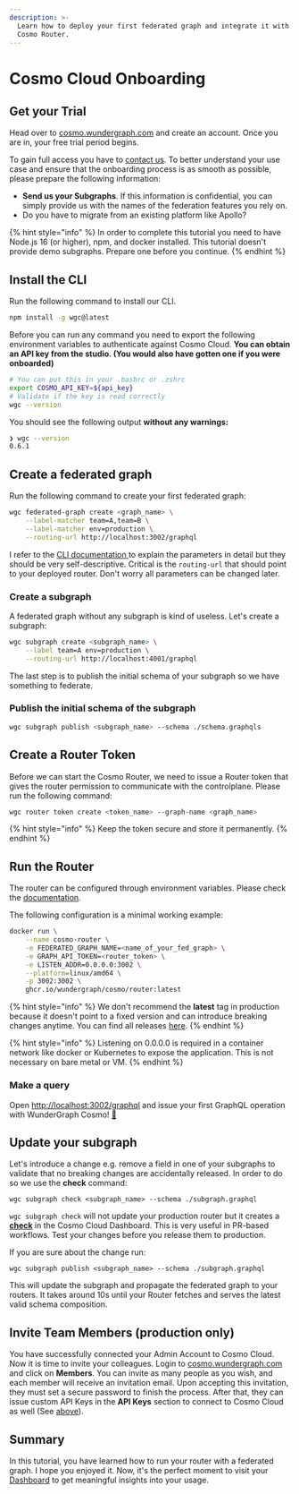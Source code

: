 ```yaml
---
description: >-
  Learn how to deploy your first federated graph and integrate it with your
  Cosmo Router.
---
```


# Cosmo Cloud Onboarding

## Get your Trial

Head over to [cosmo.wundergraph.com](https://cosmo.wundergraph.com) and create an account. Once you are in, your free trial period begins.&#x20;

To gain full access you have to [contact us](https://form.typeform.com/to/oC6XATf4). To better understand your use case and ensure that the onboarding process is as smooth as possible, please prepare the following information:

* **Send us your Subgraphs**. If this information is confidential, you can simply provide us with the names of the federation features you rely on.
* Do you have to migrate from an existing platform like Apollo?

{% hint style="info" %}
In order to complete this tutorial you need to have Node.js 16 (or higher), npm, and docker installed. This tutorial doesn't provide demo subgraphs. Prepare one before you continue.
{% endhint %}

## Install the CLI

Run the following command to install our CLI.

```bash
npm install -g wgc@latest
```

Before you can run any command you need to export the following environment variables to authenticate against Cosmo Cloud. **You can obtain an API key from the studio. (You would also have gotten one if you were onboarded)**

```bash
# You can put this in your .bashrc or .zshrc
export COSMO_API_KEY=${api_key}
# Validate if the key is read correctly
wgc --version
```

You should see the following output **without any warnings:**

```bash
❯ wgc --version
0.6.1
```

## Create a federated graph

Run the following command to create your first federated graph:

```bash
wgc federated-graph create <graph_name> \
    --label-matcher team=A,team=B \
    --label-matcher env=production \
    --routing-url http://localhost:3002/graphql
```

I refer to the [CLI documentation ](../cli/federated-graph/)to explain the parameters in detail but they should be very self-descriptive. Critical is the `routing-url` that should point to your deployed router. Don't worry all parameters can be changed later.

### Create a subgraph

A federated graph without any subgraph is kind of useless. Let's create a subgraph:

```bash
wgc subgraph create <subgraph_name> \
    --label team=A env=production \
    --routing-url http://localhost:4001/graphql
```

The last step is to publish the initial schema of your subgraph so we have something to federate.

### Publish the initial schema of the subgraph

```bash
wgc subgraph publish <subgraph_name> --schema ./schema.graphqls
```

## Create a Router Token

Before we can start the Cosmo Router, we need to issue a Router token that gives the router permission to communicate with the controlplane. Please run the following command:

```bash
wgc router token create <token_name> --graph-name <graph_name>
```

{% hint style="info" %}
Keep the token secure and store it permanently.
{% endhint %}

## Run the Router

The router can be configured through environment variables. Please check the [documentation](../router/configuration.md).

The following configuration is a minimal working example:

```bash
docker run \
    --name cosmo-router \
    -e FEDERATED_GRAPH_NAME=<name_of_your_fed_graph> \
    -e GRAPH_API_TOKEN=<router_token> \
    -e LISTEN_ADDR=0.0.0.0:3002 \
    --platform=linux/amd64 \
    -p 3002:3002 \
    ghcr.io/wundergraph/cosmo/router:latest
```

{% hint style="info" %}
We don't recommend the **latest** tag in production because it doesn't point to a fixed version and can introduce breaking changes anytime. You can find all releases [here](https://github.com/wundergraph/cosmo/pkgs/container/cosmo%2Frouter).
{% endhint %}

{% hint style="info" %}
Listening on 0.0.0.0 is required in a container network like docker or Kubernetes to expose the application. This is not necessary on bare metal or VM.
{% endhint %}

### Make a query

Open [http://localhost:3002/graphql](http://localhost:3001/graphql) and issue your first GraphQL operation with WunderGraph Cosmo! [🚀](https://apps.timwhitlock.info/emoji/tables/unicode#emoji-modal)

## Update your subgraph

Let's introduce a change e.g. remove a field in one of your subgraphs to validate that no breaking changes are accidentally released. In order to do so we use the **check** command:

```
wgc subgraph check <subgraph_name> --schema ./subgraph.graphql
```

`wgc subgraph check` will not update your production router but it creates a [**check**](../studio/schema-checks.md) in the Cosmo Cloud Dashboard. This is very useful in PR-based workflows. Test your changes before you release them to production.

If you are sure about the change run:

```
wgc subgraph publish <subgraph_name> --schema ./subgraph.graphql
```

This will update the subgraph and propagate the federated graph to your routers. It takes around 10s until your Router fetches and serves the latest valid schema composition.

## Invite Team Members (production only)

You have successfully connected your Admin Account to Cosmo Cloud. Now it is time to invite your colleagues. Login to [cosmo.wundergraph.com](https://cosmo.wundergraph.com) and click on **Members**. You can invite as many people as you wish, and each member will receive an invitation email. Upon accepting this invitation, they must set a secure password to finish the process. After that, they can issue custom API Keys in the **API Keys** section to connect to Cosmo Cloud as well (See [above](cosmo-cloud-onboarding.md#install-wgc-the-command-line-tool)).

## Summary

In this tutorial, you have learned how to run your router with a federated graph. I hope you enjoyed it. Now, it's the perfect moment to visit your [Dashboard](https://cosmo.wundergraph.com) to get meaningful insights into your usage.
